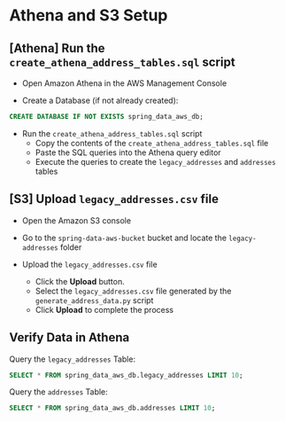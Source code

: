 # Athena and S3 Setup

## [Athena] Run the `create_athena_address_tables.sql` script

- Open Amazon Athena in the AWS Management Console

- Create a Database (if not already created):

```sql
CREATE DATABASE IF NOT EXISTS spring_data_aws_db;
```

- Run the `create_athena_address_tables.sql` script
  - Copy the contents of the `create_athena_address_tables.sql` file
  - Paste the SQL queries into the Athena query editor
  - Execute the queries to create the `legacy_addresses` and `addresses` tables

## [S3] Upload `legacy_addresses.csv` file

- Open the Amazon S3 console

- Go to the `spring-data-aws-bucket` bucket and locate the `legacy-addresses` folder

- Upload the `legacy_addresses.csv` file
  - Click the **Upload** button.
  - Select the `legacy_addresses.csv` file generated by the `generate_address_data.py` script
  - Click **Upload** to complete the process

## Verify Data in Athena

Query the `legacy_addresses` Table:

```sql
SELECT * FROM spring_data_aws_db.legacy_addresses LIMIT 10;
```

Query the `addresses` Table:

```sql
SELECT * FROM spring_data_aws_db.addresses LIMIT 10;
```
